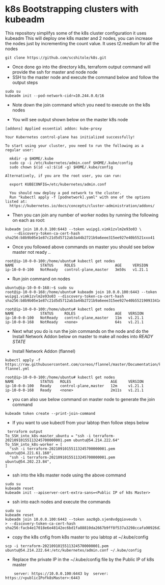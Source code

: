 # k8s Bootstrapping clusters with kubeadm
This repository simplifys some of the k8s cluster configuration it uses kubeadm
This will deploy one k8s master and 2 nodes, you can increase the nodes just by incrementing the count value. It uses t2.medium for all the nodes

```
git clone https://github.com/scshitole/k8s.git

```
- Once done go into the directory k8s, terraform output command will provide the ssh for master and node node
- SSH to the master node and execute the command below and follow the output steps

```
sudo su
kubeadm init --pod-network-cidr=10.244.0.0/16
```
- Note down the join command which you need to execute on the k8s nodes

- You will see output shown below on the master k8s node

```
[addons] Applied essential addon: kube-proxy

Your Kubernetes control-plane has initialized successfully!

To start using your cluster, you need to run the following as a regular user:

  mkdir -p $HOME/.kube
  sudo cp -i /etc/kubernetes/admin.conf $HOME/.kube/config
  sudo chown $(id -u):$(id -g) $HOME/.kube/config

Alternatively, if you are the root user, you can run:

  export KUBECONFIG=/etc/kubernetes/admin.conf

  You should now deploy a pod network to the cluster.
  Run "kubectl apply -f [podnetwork].yaml" with one of the options listed at:
  https://kubernetes.io/docs/concepts/cluster-administration/addons/

```

- Then you can join any number of worker nodes by running the following on each  as root:

```
kubeadm join 10.0.0.100:6443 --token wuipg1.vimk1zvlm2e93o03 \
	--discovery-token-ca-cert-hash sha256:b8b9b05e1e87c21d5d5712ab3a44b2721b9a6eee315ee927e40b5521xxx41
```
- Once you followed above commands on master  you should see below master not ready ..

```
root@ip-10-0-0-100:/home/ubuntu# kubectl get nodes
NAME            STATUS     ROLES                  AGE     VERSION
ip-10-0-0-100   NotReady   control-plane,master   3m50s   v1.21.1
```
- Run join command on nodes

```
ubuntu@ip-10-0-0-168:~$ sudo su
root@ip-10-0-0-168:/home/ubuntu# kubeadm join 10.0.0.100:6443 --token wuipg1.vimk1zvlm2e93o03 --discovery-token-ca-cert-hash sha256:b8b9b05e1e87c21d5d5712ab3a44b2721b9a6eee315ee927e40b55219093341e

root@ip-10-0-0-100:/home/ubuntu# kubectl get nodes
NAME            STATUS     ROLES                  AGE   VERSION
ip-10-0-0-100   NotReady   control-plane,master   11m   v1.21.1
ip-10-0-0-168   NotReady   <none>                 64s   v1.21.1
```
- Next what you do is run the join commands on the node and do the Install Network Addon below on master to make all nodes into *READY STATE*

- Install Network Addon (flannel)

```
kubectl apply -f https://raw.githubusercontent.com/coreos/flannel/master/Documentation/kube-flannel.yml

root@ip-10-0-0-100:/home/ubuntu# kubectl get nodes
NAME            STATUS   ROLES                  AGE     VERSION
ip-10-0-0-100   Ready    control-plane,master   12m     v1.21.1
ip-10-0-0-168   Ready    <none>                 2m11s   v1.21.1
```
- you can also use below command on master node to generate the join command
```
kubeadm token create --print-join-command
```
- If you want to use kubectl from your labtop then follow steps below

```
 terraform output
To_SSH_into_k8s-master_ubuntu = "ssh -i terraform-20210910155113245700000001.pem ubuntu@54.214.222.64"
To_SSH_into_k8s-worker = [
  "ssh -i terraform-20210910155113245700000001.pem ubuntu@34.221.61.160",
  "ssh -i terraform-20210910155113245700000001.pem ubuntu@54.202.23.84",
]
```
- ssh into the k8s master node using the above command

```
sudo su
kubeadm reset
kubeadm init --apiserver-cert-extra-sans=<Public IP of k8s Master>
```
- ssh into each nodes and execute the commands
```
sudo su
kubeadm reset
kubeadm join 10.0.0.100:6443 --token aaz8gb.sjen8vdgqioveudo \
> --discovery-token-ca-cert-hash sha256:facb4e17018e6e48142ec6bd1fa88810da2667b9ff8f537a3298ccafa90926d2
```

- copy the k8s cnfig from k8s master to you labtop at ~/.kube/config 
```
scp -i terraform-20210910155113245700000001.pem ubuntu@54.214.222.64:/etc/kubernetes/admin.conf ~/.kube/config

```

- Replace the private IP in the ~/.kube/config file by the Public IP of k8s master

```
    server: https://10.0.0.100:6443 by  server: https://<publicIPofk8sMaster>:6443
```
